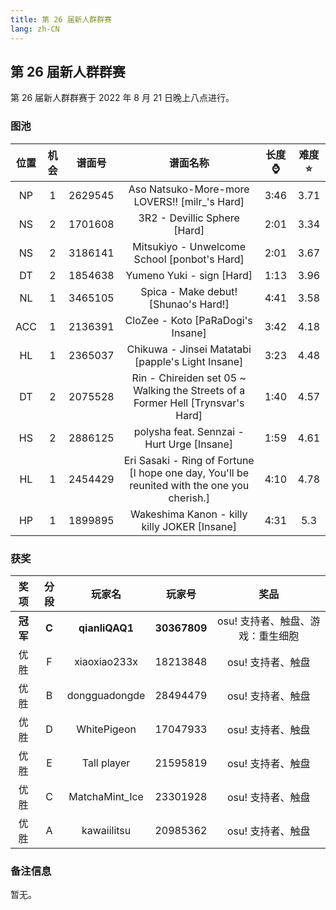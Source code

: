 ```yaml
---
title: 第 26 届新人群群赛
lang: zh-CN
---
```

## 第 26 届新人群群赛

第 26 届新人群群赛于 2022 年 8 月 21 日晚上八点进行。

### 图池

| 位置 | 机会 | 谱面号 | 谱面名称 | 长度:watch: | 难度:star: |
| :-: | :-: | :-: | :-: | :-: | :-: |
| NP | 1 | 2629545 | Aso Natsuko-More-more LOVERS!! [milr\_'s Hard] | 3:46 | 3.71 |
| NS | 2 | 1701608 | 3R2 - Devillic Sphere [Hard] | 2:01 | 3.34 |
| NS | 2 | 3186141 | Mitsukiyo - Unwelcome School [ponbot's Hard] | 2:01 | 3.67 |
| DT | 2 | 1854638 | Yumeno Yuki - sign [Hard] | 1:13 | 3.96 |
| NL | 1 | 3465105 | Spica - Make debut! [Shunao's Hard!] | 4:41 | 3.58 |
| ACC | 1 | 2136391 | CloZee - Koto [PaRaDogi's Insane] | 3:42 | 4.18 |
| HL | 1 | 2365037 | Chikuwa - Jinsei Matatabi [papple's Light Insane] | 3:23 | 4.48 |
| DT | 2 | 2075528 | Rin - Chireiden set 05 ~ Walking the Streets of a Former Hell [Trynsvar's Hard] | 1:40 | 4.57 |
| HS | 2 | 2886125 | polysha feat. Sennzai - Hurt Urge [Insane] | 1:59 | 4.61 |
| HL | 1 | 2454429 | Eri Sasaki - Ring of Fortune [I hope one day, You'll be reunited with the one you cherish.] | 4:10 | 4.78 |
| HP | 1 | 1899895 | Wakeshima Kanon - killy killy JOKER [Insane] | 4:31 | 5.3 |

### 获奖

| 奖项 | 分段 | 玩家名 | 玩家号 | 奖品 |
| :-: | :-: | :-: | :-: | :-: |
| **冠军** | **C** | **qianliQAQ1** | **30367809** | osu! 支持者、触盘、游戏：重生细胞 |
| 优胜 | F | xiaoxiao233x | 18213848 | osu! 支持者、触盘 |
| 优胜 | B | dongguadongde | 28494479 | osu! 支持者、触盘 |
| 优胜 | D | WhitePigeon | 17047933 | osu! 支持者、触盘 |
| 优胜 | E | Tall player | 21595819 | osu! 支持者、触盘 |
| 优胜 | C | MatchaMint_Ice | 23301928 | osu! 支持者、触盘 |
| 优胜 | A | kawaiilitsu | 20985362 | osu! 支持者、触盘 |

### 备注信息

暂无。
